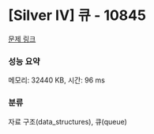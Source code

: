 # [Silver IV] 큐 - 10845 

[문제 링크](https://www.acmicpc.net/problem/10845) 

### 성능 요약

메모리: 32440 KB, 시간: 96 ms

### 분류

자료 구조(data_structures), 큐(queue)

